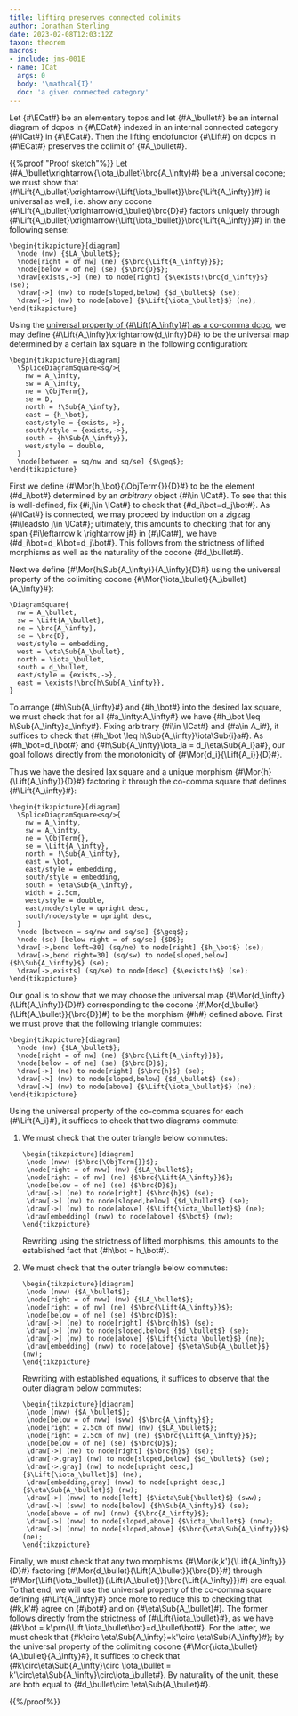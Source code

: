 ```yaml
---
title: lifting preserves connected colimits
author: Jonathan Sterling
date: 2023-02-08T12:03:12Z
taxon: theorem
macros:
- include: jms-001E
- name: ICat
  args: 0
  body: '\mathcal{I}'
  doc: 'a given connected category'
---
```


Let {#\ECat#} be an elementary topos and let {#A_\bullet#} be an internal diagram of dcpos in {#\ECat#} indexed in an internal connected category {#\ICat#} in {#\ECat#}. Then the lifting endofunctor {#\Lift#} on dcpos in {#\ECat#} preserves the colimit of {#A_\bullet#}.

{{%proof "Proof sketch"%}}
Let {#A_\bullet\xrightarrow{\iota_\bullet}\brc{A_\infty}#} be a universal cocone; we must show that {#\Lift{A_\bullet}\xrightarrow{\Lift{\iota_\bullet}}\brc{\Lift{A_\infty}}#} is universal as well, i.e. show any cocone {#\Lift{A_\bullet}\xrightarrow{d_\bullet}\brc{D}#} factors uniquely through {#\Lift{A_\bullet}\xrightarrow{\Lift{\iota_\bullet}}\brc{\Lift{A_\infty}}#} in the following sense:

```render-latex
\begin{tikzpicture}[diagram]
  \node (nw) {$LA_\bullet$};
  \node[right = of nw] (ne) {$\brc{\Lift{A_\infty}}$};
  \node[below = of ne] (se) {$\brc{D}$};
  \draw[exists,->] (ne) to node[right] {$\exists!\brc{d_\infty}$} (se);
  \draw[->] (nw) to node[sloped,below] {$d_\bullet$} (se);
  \draw[->] (nw) to node[above] {$\Lift{\iota_\bullet}$} (ne);
\end{tikzpicture}
```



Using the [universal property of {#\Lift{A_\infty}#} as a co-comma dcpo](jms-001D), we may define {#\Lift{A_\infty}\xrightarrow{d_\infty}D#} to be the universal map determined by a certain lax square in the following configuration:

```render-latex
\begin{tikzpicture}[diagram]
  \SpliceDiagramSquare<sq/>{
    nw = A_\infty,
    sw = A_\infty,
    ne = \ObjTerm{},
    se = D,
    north = !\Sub{A_\infty},
    east = {h_\bot},
    east/style = {exists,->},
    south/style = {exists,->},
    south = {h\Sub{A_\infty}},
    west/style = double,
  }
  \node[between = sq/nw and sq/se] {$\geq$};
\end{tikzpicture}
```

First we define {#\Mor{h_\bot}{\ObjTerm{}}{D}#} to be the element {#d_i\bot#} determined by an *arbitrary* object {#i\in \ICat#}. To see that this is well-defined, fix {#i,j\in \ICat#} to check that {#d_i\bot=d_j\bot#}. As {#\ICat#} is connected, we may proceed by induction on a zigzag {#i\leadsto j\in \ICat#}; ultimately, this amounts to checking that for any span {#i\leftarrow k \rightarrow j#} in {#\ICat#}, we have {#d_i\bot=d_k\bot=d_j\bot#}. This follows from the strictness of lifted morphisms as well as the naturality of the cocone {#d_\bullet#}.

Next we define {#\Mor{h\Sub{A_\infty}}{A_\infty}{D}#} using the universal property of the colimiting cocone {#\Mor{\iota_\bullet}{A_\bullet}{A_\infty}#}:

```render-latex
\DiagramSquare{
  nw = A_\bullet,
  sw = \Lift{A_\bullet},
  ne = \brc{A_\infty},
  se = \brc{D},
  west/style = embedding,
  west = \eta\Sub{A_\bullet},
  north = \iota_\bullet,
  south = d_\bullet,
  east/style = {exists,->},
  east = \exists!\brc{h\Sub{A_\infty}},
}
```

To arrange {#h\Sub{A_\infty}#} and {#h_\bot#} into the desired lax square, we must check that for all {#a_\infty:A_\infty#} we have {#h_\bot \leq h\Sub{A_\infty}a_\infty#}. Fixing arbitrary {#i\in \ICat#} and {#a\in A_i#}, it suffices to check that {#h_\bot \leq h\Sub{A_\infty}\iota\Sub{i}a#}. As {#h_\bot=d_i\bot#} and {#h\Sub{A_\infty}\iota_ia = d_i\eta\Sub{A_i}a#}, our goal follows directly from the monotonicity of {#\Mor{d_i}{\Lift{A_i}}{D}#}.

Thus we have the desired lax square and a unique morphism {#\Mor{h}{\Lift{A_\infty}}{D}#} factoring it through the co-comma square that defines {#\Lift{A_\infty}#}:

```render-latex
\begin{tikzpicture}[diagram]
  \SpliceDiagramSquare<sq/>{
    nw = A_\infty,
    sw = A_\infty,
    ne = \ObjTerm{},
    se = \Lift{A_\infty},
    north = !\Sub{A_\infty},
    east = \bot,
    east/style = embedding,
    south/style = embedding,
    south = \eta\Sub{A_\infty},
    width = 2.5cm,
    west/style = double,
    east/node/style = upright desc,
    south/node/style = upright desc,
  }
  \node [between = sq/nw and sq/se] {$\geq$};
  \node (se) [below right = of sq/se] {$D$};
  \draw[->,bend left=30] (sq/ne) to node[right] {$h_\bot$} (se);
  \draw[->,bend right=30] (sq/sw) to node[sloped,below] {$h\Sub{A_\infty}$} (se);
  \draw[->,exists] (sq/se) to node[desc] {$\exists!h$} (se);
\end{tikzpicture}
```

Our goal is to show that we may choose the universal map {#\Mor{d_\infty}{\Lift{A_\infty}}{D}#} corresponding to the cocone {#\Mor{d_\bullet}{\Lift{A_\bullet}}{\brc{D}}#} to be the morphism {#h#} defined above. First we must prove that the following triangle commutes:

```render-latex
\begin{tikzpicture}[diagram]
  \node (nw) {$LA_\bullet$};
  \node[right = of nw] (ne) {$\brc{\Lift{A_\infty}}$};
  \node[below = of ne] (se) {$\brc{D}$};
  \draw[->] (ne) to node[right] {$\brc{h}$} (se);
  \draw[->] (nw) to node[sloped,below] {$d_\bullet$} (se);
  \draw[->] (nw) to node[above] {$\Lift{\iota_\bullet}$} (ne);
\end{tikzpicture}
```

Using the universal property of the co-comma squares for each {#\Lift{A_i}#}, it suffices to check that two diagrams commute:

1. We must check that the outer triangle below commutes:

   ```render-latex
   \begin{tikzpicture}[diagram]
    \node (nww) {$\brc{\ObjTerm{}}$};
    \node[right = of nww] (nw) {$LA_\bullet$};
    \node[right = of nw] (ne) {$\brc{\Lift{A_\infty}}$};
    \node[below = of ne] (se) {$\brc{D}$};
    \draw[->] (ne) to node[right] {$\brc{h}$} (se);
    \draw[->] (nw) to node[sloped,below] {$d_\bullet$} (se);
    \draw[->] (nw) to node[above] {$\Lift{\iota_\bullet}$} (ne);
    \draw[embedding] (nww) to node[above] {$\bot$} (nw); 
   \end{tikzpicture}
   ```
   
   Rewriting using the strictness of lifted morphisms, this amounts to the established fact that {#h\bot = h_\bot#}.
   
2. We must check that the outer triangle below commutes:

   ```render-latex
   \begin{tikzpicture}[diagram]
    \node (nww) {$A_\bullet$};
    \node[right = of nww] (nw) {$LA_\bullet$};
    \node[right = of nw] (ne) {$\brc{\Lift{A_\infty}}$};
    \node[below = of ne] (se) {$\brc{D}$};
    \draw[->] (ne) to node[right] {$\brc{h}$} (se);
    \draw[->] (nw) to node[sloped,below] {$d_\bullet$} (se);
    \draw[->] (nw) to node[above] {$\Lift{\iota_\bullet}$} (ne);
    \draw[embedding] (nww) to node[above] {$\eta\Sub{A_\bullet}$} (nw);
   \end{tikzpicture}
   ```

   Rewriting with established equations, it suffices to observe that the outer diagram below commutes:
   
   ```render-latex
   \begin{tikzpicture}[diagram]
    \node (nww) {$A_\bullet$};
    \node[below = of nww] (sww) {$\brc{A_\infty}$};
    \node[right = 2.5cm of nww] (nw) {$LA_\bullet$};
    \node[right = 2.5cm of nw] (ne) {$\brc{\Lift{A_\infty}}$};
    \node[below = of ne] (se) {$\brc{D}$};
    \draw[->] (ne) to node[right] {$\brc{h}$} (se);
    \draw[->,gray] (nw) to node[sloped,below] {$d_\bullet$} (se);
    \draw[->,gray] (nw) to node[upright desc,] {$\Lift{\iota_\bullet}$} (ne);
    \draw[embedding,gray] (nww) to node[upright desc,] {$\eta\Sub{A_\bullet}$} (nw);
    \draw[->] (nww) to node[left] {$\iota\Sub{\bullet}$} (sww);
    \draw[->] (sww) to node[below] {$h\Sub{A_\infty}$} (se);
    \node[above = of nw] (nnw) {$\brc{A_\infty}$};
    \draw[->] (nww) to node[sloped,above] {$\iota_\bullet$} (nnw);
    \draw[->] (nnw) to node[sloped,above] {$\brc{\eta\Sub{A_\infty}}$} (ne);
   \end{tikzpicture}
   ```

Finally, we must check that any two morphisms {#\Mor{k,k'}{\Lift{A_\infty}}{D}#} factoring {#\Mor{d_\bullet}{\Lift{A_\bullet}}{\brc{D}}#} through {#\Mor{\Lift{\iota_\bullet}}{\Lift{A_\bullet}}{\brc{\Lift{A_\infty}}}#} are equal. To that end, we will use the universal property of the co-comma square defining {#\Lift{A_\infty}#} once more to reduce this to checking that {#k,k'#} agree on {#\bot#} and on {#\eta\Sub{A_\bullet}#}. The former follows directly from the strictness of {#\Lift{\iota_\bullet}#}, as we have {#k\bot = k\prn{\Lift \iota_\bullet\bot}=d_\bullet\bot#}. For the latter, we must check that {#k\circ \eta\Sub{A_\infty}=k'\circ \eta\Sub{A_\infty}#}; by the universal property of the colimiting cocone {#\Mor{\iota_\bullet}{A_\bullet}{A_\infty}#}, it suffices to check that {#k\circ\eta\Sub{A_\infty}\circ \iota_\bullet = k'\circ\eta\Sub{A_\infty}\circ\iota_\bullet#}. By naturality of the unit, these are both equal to {#d_\bullet\circ \eta\Sub{A_\bullet}#}.

{{%/proof%}}
